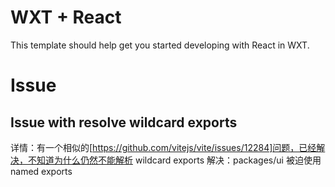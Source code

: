 # WXT + React

This template should help get you started developing with React in WXT.

# Issue

## Issue with resolve wildcard exports

详情：有一个相似的[https://github.com/vitejs/vite/issues/12284]问题，已经解决，不知道为什么仍然不能解析 wildcard exports
解决：packages/ui 被迫使用 named exports
